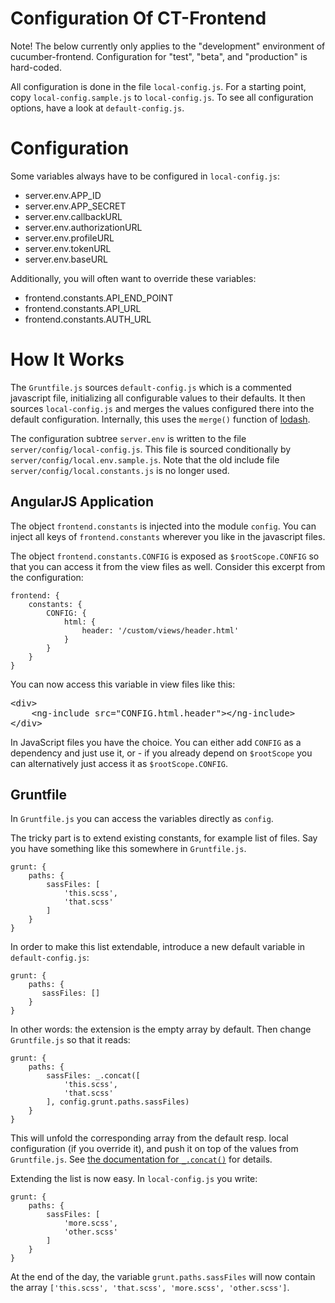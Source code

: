 Configuration Of CT-Frontend
==================================

Note! The below currently only applies to the "development" environment
of cucumber-frontend.  Configuration for "test", "beta", and "production"
is hard-coded.

All configuration is done in the file `local-config.js`.  For a starting
point, copy `local-config.sample.js` to `local-config.js`.  To see all
configuration options, have a look at `default-config.js`.

Configuration
=============

Some variables always have to be configured in `local-config.js`:

* server.env.APP_ID
* server.env.APP_SECRET
* server.env.callbackURL
* server.env.authorizationURL
* server.env.profileURL
* server.env.tokenURL
* server.env.baseURL

Additionally, you will often want to override these variables:

* frontend.constants.API_END_POINT
* frontend.constants.API_URL
* frontend.constants.AUTH_URL

How It Works
============

The `Gruntfile.js` sources `default-config.js` which is a commented javascript
file, initializing all configurable values to their defaults.  It then sources
`local-config.js` and merges the values configured there into the default
configuration.  Internally, this uses the `merge()` function of
[lodash](https://lodash.com/).

The configuration subtree `server.env` is written to the file
`server/config/local-config.js`.  This file is sourced conditionally by
`server/config/local.env.sample.js`.  Note that the old include file
`server/config/local.constants.js` is no longer used.

AngularJS Application
---------------------

The object `frontend.constants` is injected into the module `config`.
You can inject all keys of `frontend.constants` wherever you like in the
javascript files.

The object `frontend.constants.CONFIG` is exposed as `$rootScope.CONFIG`
so that you can access it from the view files as well.  Consider this
excerpt from the configuration:

```
frontend: {
    constants: {
        CONFIG: {
            html: {
                header: '/custom/views/header.html'
            }
        }
    }
}
```

You can now access this variable in view files like this:

<pre>&lt;div>
    &lt;ng-include src="CONFIG.html.header">&lt;/ng-include>
&lt;/div></pre>

In JavaScript files you have the choice.  You can either add `CONFIG`
as a dependency and just use it, or - if you already depend on `$rootScope`
you can alternatively just access it as `$rootScope.CONFIG`.

Gruntfile
---------

In `Gruntfile.js` you can access the variables directly as `config`.

The tricky part is to extend existing constants, for example list of
files.  Say you have something like this somewhere in `Gruntfile.js`.

    grunt: {
        paths: {
            sassFiles: [
                'this.scss',
                'that.scss'
            ]
        }
    }

In order to make this list extendable, introduce a new default variable in
`default-config.js`:

    grunt: {
        paths: {
           sassFiles: []
        }
    }

In other words: the extension is the empty array by default. Then change
`Gruntfile.js` so that it reads:

    grunt: {
        paths: {
            sassFiles: _.concat([
                'this.scss',
                'that.scss'
            ], config.grunt.paths.sassFiles)
        }
    }

This will unfold the corresponding array from the default resp. local
configuration (if you override it), and push it on top of the values
from `Gruntfile.js`.  See [the documentation for `_.concat()`](https://lodash.com/docs#concat) for details.

Extending the list is now easy.  In `local-config.js` you write:

    grunt: {
        paths: {
            sassFiles: [
                'more.scss',
                'other.scss'
            ]
        }
    }

At the end of the day, the variable `grunt.paths.sassFiles` will now
contain the array `['this.scss', 'that.scss', 'more.scss', 'other.scss']`.

